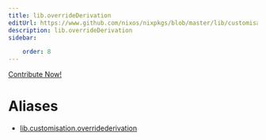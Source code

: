 ```yaml
---
title: lib.overrideDerivation
editUrl: https://www.github.com/nixos/nixpkgs/blob/master/lib/customisation.nix#L40C24
description: lib.overrideDerivation
sidebar:

    order: 8
---
```


<a href="https://www.github.com/nixos/nixpkgs/blob/master/lib/customisation.nix#L40C24">Contribute Now!</a>


# Aliases

- [lib.customisation.overridederivation](/nix-doc-comments/reference/lib/customisation/lib-customisation-overridederivation)


